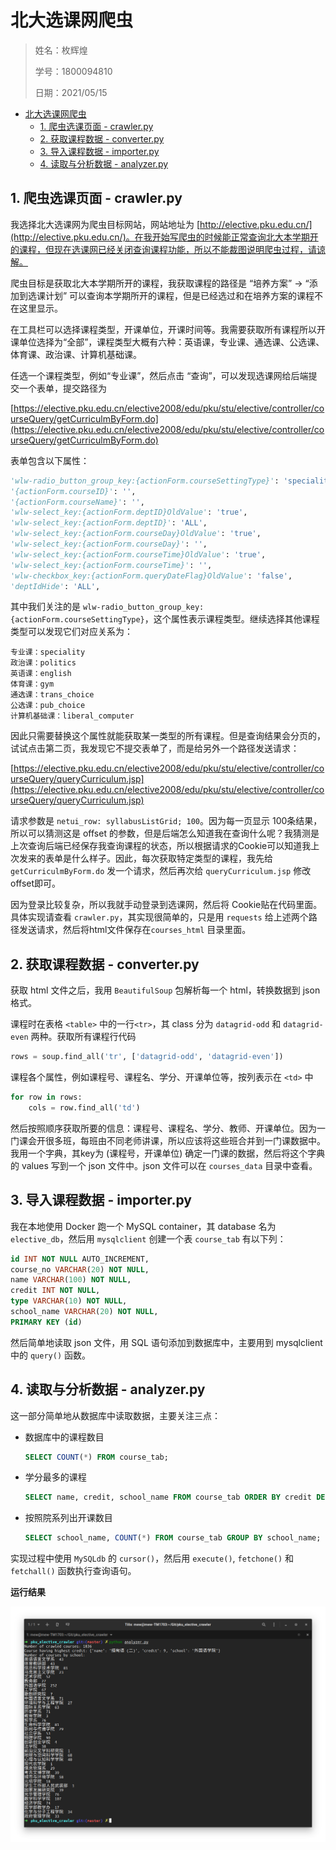 # 北大选课网爬虫

> 姓名：枚辉煌
>
> 学号：1800094810
>
> 日期：2021/05/15

- [北大选课网爬虫](#北大选课网爬虫)
  - [1. 爬虫选课页面 - crawler.py](#1-爬虫选课页面---crawlerpy)
  - [2. 获取课程数据 - converter.py](#2-获取课程数据---converterpy)
  - [3. 导入课程数据 - importer.py](#3-导入课程数据---importerpy)
  - [4. 读取与分析数据 - analyzer.py](#4-读取与分析数据---analyzerpy)

## 1. 爬虫选课页面 - crawler.py

我选择北大选课网为爬虫目标网站，网站地址为 [http://elective.pku.edu.cn/](http://elective.pku.edu.cn/)。在我开始写爬虫的时候能正常查询北大本学期开的课程，但现在选课网已经关闭查询课程功能，所以不能裁图说明爬虫过程，请谅解。

爬虫目标是获取北大本学期所开的课程，我获取课程的路径是 “培养方案” -> “添加到选课计划” 可以查询本学期所开的课程，但是已经选过和在培养方案的课程不在这里显示。

在工具栏可以选择课程类型，开课单位，开课时间等。我需要获取所有课程所以开课单位选择为“全部”，课程类型大概有六种：英语课，专业课、通选课、公选课、体育课、政治课、计算机基础课。

任选一个课程类型，例如“专业课”，然后点击 “查询”，可以发现选课网给后端提交一个表单，提交路径为

[https://elective.pku.edu.cn/elective2008/edu/pku/stu/elective/controller/courseQuery/getCurriculmByForm.do](https://elective.pku.edu.cn/elective2008/edu/pku/stu/elective/controller/courseQuery/getCurriculmByForm.do)

表单包含以下属性：

```python
'wlw-radio_button_group_key:{actionForm.courseSettingType}': 'speciality'
'{actionForm.courseID}': '',
'{actionForm.courseName}': '',
'wlw-select_key:{actionForm.deptID}OldValue': 'true',
'wlw-select_key:{actionForm.deptID}': 'ALL',
'wlw-select_key:{actionForm.courseDay}OldValue': 'true', 
'wlw-select_key:{actionForm.courseDay}': '',
'wlw-select_key:{actionForm.courseTime}OldValue': 'true',
'wlw-select_key:{actionForm.courseTime}': '',
'wlw-checkbox_key:{actionForm.queryDateFlag}OldValue': 'false',
'deptIdHide': 'ALL',
```

其中我们关注的是 `wlw-radio_button_group_key:{actionForm.courseSettingType}`，这个属性表示课程类型。继续选择其他课程类型可以发现它们对应关系为：

```
专业课：speciality
政治课：politics
英语课：english
体育课：gym
通选课：trans_choice
公选课：pub_choice
计算机基础课：liberal_computer
```

因此只需要替换这个属性就能获取某一类型的所有课程。但是查询结果会分页的，试试点击第二页，我发现它不提交表单了，而是给另外一个路径发送请求：

[https://elective.pku.edu.cn/elective2008/edu/pku/stu/elective/controller/courseQuery/queryCurriculum.jsp](https://elective.pku.edu.cn/elective2008/edu/pku/stu/elective/controller/courseQuery/queryCurriculum.jsp)

请求参数是 `netui_row: syllabusListGrid; 100`。因为每一页显示 100条结果，所以可以猜测这是 offset 的参数，但是后端怎么知道我在查询什么呢？我猜测是上次查询后端已经保存我查询课程的状态，所以根据请求的Cookie可以知道我上次发来的表单是什么样子。因此，每次获取特定类型的课程，我先给 `getCurriculmByForm.do` 发一个请求，然后再次给 `queryCurriculum.jsp` 修改 offset即可。

因为登录比较复杂，所以我就手动登录到选课网，然后将 Cookie贴在代码里面。具体实现请查看 `crawler.py`，其实现很简单的，只是用 `requests` 给上述两个路径发送请求，然后将html文件保存在`courses_html` 目录里面。

## 2. 获取课程数据 - converter.py

获取 html 文件之后，我用 `BeautifulSoup` 包解析每一个 html，转换数据到 json 格式。

课程时在表格 `<table>` 中的一行`<tr>`，其 class 分为 `datagrid-odd` 和 `datagrid-even` 两种。获取所有课程行代码

```python
rows = soup.find_all('tr', ['datagrid-odd', 'datagrid-even'])
```

课程各个属性，例如课程号、课程名、学分、开课单位等，按列表示在 `<td>` 中

```python
for row in rows:
    cols = row.find_all('td')
```

然后按照顺序获取所要的信息：课程号、课程名、学分、教师、开课单位。因为一门课会开很多班，每班由不同老师讲课，所以应该将这些班合并到一门课数据中。我用一个字典，其key为 (课程号，开课单位) 确定一门课的数据，然后将这个字典的 values 写到一个 json 文件中。json 文件可以在 `courses_data` 目录中查看。

## 3. 导入课程数据 - importer.py

我在本地使用 Docker 跑一个 MySQL container，其 database 名为 `elective_db`，然后用 `mysqlclient` 创建一个表 `course_tab` 有以下列：

```sql
id INT NOT NULL AUTO_INCREMENT, 
course_no VARCHAR(20) NOT NULL, 
name VARCHAR(100) NOT NULL, 
credit INT NOT NULL, 
type VARCHAR(10) NOT NULL, 
school_name VARCHAR(20) NOT NULL, 
PRIMARY KEY (id) 
```

然后简单地读取 json 文件，用 SQL 语句添加到数据库中，主要用到 mysqlclient 中的 `query()` 函数。

## 4. 读取与分析数据 - analyzer.py

这一部分简单地从数据库中读取数据，主要关注三点：

- 数据库中的课程数目

  ```sql
  SELECT COUNT(*) FROM course_tab;
  ```

- 学分最多的课程

  ```sql
  SELECT name, credit, school_name FROM course_tab ORDER BY credit DESC LIMIT 1;
  ```

- 按照院系列出开课数目

  ```sql
  SELECT school_name, COUNT(*) FROM course_tab GROUP BY school_name;
  ```

实现过程中使用 `MySQLdb` 的 `cursor()`，然后用 `execute()`, `fetchone()` 和 `fetchall()` 函数执行查询语句。 

**运行结果**

![analyze_result.png](./analyze_result.png)


